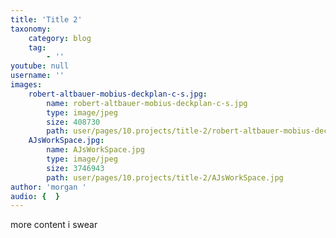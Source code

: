 ```yaml
---
title: 'Title 2'
taxonomy:
    category: blog
    tag:
        - ''
youtube: null
username: ''
images:
    robert-altbauer-mobius-deckplan-c-s.jpg:
        name: robert-altbauer-mobius-deckplan-c-s.jpg
        type: image/jpeg
        size: 408730
        path: user/pages/10.projects/title-2/robert-altbauer-mobius-deckplan-c-s.jpg
    AJsWorkSpace.jpg:
        name: AJsWorkSpace.jpg
        type: image/jpeg
        size: 3746943
        path: user/pages/10.projects/title-2/AJsWorkSpace.jpg
author: 'morgan '
audio: {  }
---
```


more content i swear